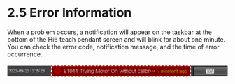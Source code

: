 # 2.5 Error Information

When a problem occurs, a notification will appear on the taskbar at the bottom of the Hi6 teach pendant screen and will blink for about one minute. You can check the error code, notification message, and the time of error occurrence.

![](../../_assets/image%20%28304%29%20%281%29%20%281%29%20%281%29.png)

